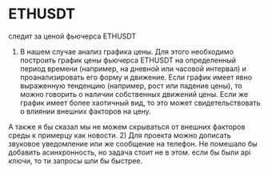 # ETHUSDT
следит за ценой фьючерса ETHUSDT
1) В нашем случае анализ графика цены. Для этого необходимо построить график цены фьючерса ETHUSDT на определенный период времени (например, на дневной или часовой интервал) и проанализировать его форму и движение.
Если график имеет явно выраженную тенденцию (например, рост или падение цены), то можно говорить о наличии собственных движений цены. Если же график имеет более хаотичный вид, то это может свидетельствовать о влиянии внешних факторов на цену.

А также я бы сказал мы не можем скрываться от внешних факторов среды к примерцу как новости.
2) Для проекта можно дописать звуковое уведомление или же сообщение на телефон. Не помешало бы добавить асинхронность, но задача стоит не в этом. если бы были api ключи, то ти запросы шли бы быстрее.
